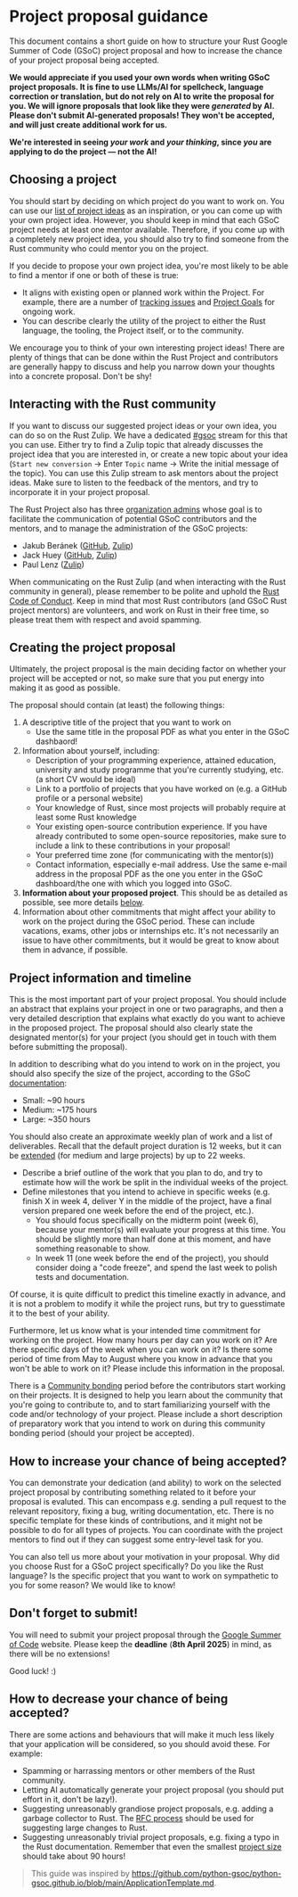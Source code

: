 # Project proposal guidance

This document contains a short guide on how to structure your Rust Google Summer of Code (GSoC) project proposal and how to increase the chance of your project proposal being accepted.

**We would appreciate if you used your own words when writing GSoC project proposals. It is fine to use LLMs/AI for spellcheck, language correction or translation, but do not rely on AI to write the proposal for you. We will ignore proposals that look like they were *generated* by AI. Please don't submit AI-generated proposals! They won't be accepted, and will just create additional work for us.**

**We're interested in seeing *your work* and *your thinking*, since *you* are applying to do the project — not the AI!**

## Choosing a project

You should start by deciding on which project do you want to work on. You can use our [list of project ideas](../README.md)
as an inspiration, or you can come up with your own project idea. However, you should keep in mind that each GSoC project needs at least one mentor available. Therefore, if you come up with a completely new project idea, you should also try to find someone from the Rust community who could mentor you on the project.

If you decide to propose your own project idea, you're most likely to be able to find a mentor if one or both of these is true:
- It aligns with existing open or planned work within the Project. For example, there are a number of [tracking issues](https://github.com/rust-lang/rust/issues?page=29&q=is%3Aissue+is%3Aopen+label%3AC-tracking-issue) and [Project Goals](https://rust-lang.github.io/rust-project-goals/index.html) for ongoing work.
- You can describe clearly the utility of the project to either the Rust language, the tooling, the Project itself, or to the community.

We encourage you to think of your own interesting project ideas! There are plenty of things that can be done within the Rust Project and contributors are generally happy to discuss and help you narrow down your thoughts into a concrete proposal. Don't be shy!

## Interacting with the Rust community

If you want to discuss our suggested project ideas or your own idea, you can do so on the Rust Zulip. We have a dedicated
[#gsoc](https://rust-lang.zulipchat.com/#narrow/stream/421156-gsoc) stream for this that you can use. Either try to find a Zulip topic that already discusses the project idea that you are interested in, or create a new topic about your idea (`Start new conversion` -> Enter `Topic` name -> Write the initial message of the topic). You can use this Zulip stream to ask mentors about the project ideas. Make sure to listen to the feedback of the mentors, and try to incorporate it in your project proposal.

The Rust Project also has three [organization admins](https://developers.google.com/open-source/gsoc/help/responsibilities) whose goal is to facilitate the communication of potential GSoC contributors and the mentors, and to manage the administration of the GSoC projects:
- Jakub Beránek ([GitHub](https://github.com/Kobzol), [Zulip](https://rust-lang.zulipchat.com/#narrow/dm/266526-Jakub-Ber%C3%A1nek))
- Jack Huey ([GitHub](https://github.com/jackh726), [Zulip](https://rust-lang.zulipchat.com/#narrow/dm/232957-Jack-Huey))
- Paul Lenz ([Zulip](https://rust-lang.zulipchat.com/#narrow/dm/522542-Paul-Lenz))

When communicating on the Rust Zulip (and when interacting with the Rust community in general), please remember to be polite and uphold the [Rust Code of Conduct](https://www.rust-lang.org/policies/code-of-conduct). Keep in mind that most Rust contributors (and GSoC Rust project mentors) are volunteers, and work on Rust in their free time, so please treat them with respect and avoid spamming.

## Creating the project proposal

Ultimately, the project proposal is the main deciding factor on whether your project will be accepted or not, so make sure that you put energy into making it as good as possible.

The proposal should contain (at least) the following things:
1) A descriptive title of the project that you want to work on
   - Use the same title in the proposal PDF as what you enter in the GSoC dashbaord!
2) Information about yourself, including:
   - Description of your programming experience, attained education, university and study programme that you're currently studying, etc. (a short CV would be ideal)
   - Link to a portfolio of projects that you have worked on (e.g. a GitHub profile or a personal website)
   - Your knowledge of Rust, since most projects will probably require at least some Rust knowledge
   - Your existing open-source contribution experience. If you have already contributed to some open-source repositories, make sure to include a link to these contributions in your proposal!
   - Your preferred time zone (for communicating with the mentor(s))
   - Contact information, especially e-mail address. Use the same e-mail address in the proposal PDF as the one you enter in the GSoC dashboard/the one with which you logged into GSoC.
3) **Information about your proposed project**. This should be as detailed as possible, see more details [below](#project-information-and-timeline).
4) Information about other commitments that might affect your ability to work on the project during the GSoC period. These can include vacations, exams, other jobs or internships etc. It's not necessarily an issue to have other commitments, but it would be great to know about them in advance, if possible.

## Project information and timeline

This is the most important part of your project proposal. You should include an abstract that explains your project in one or two paragraphs, and then a very detailed description that explains what exactly do you want to achieve in the proposed project. The proposal should also clearly state the designated mentor(s) for your project (you should get in touch with them before submitting the proposal).

In addition to describing what do you intend to work on in the project, you should also specify the size of the project, according to the GSoC [documentation](https://google.github.io/gsocguides/student/time-management-for-students):
- Small: ~90 hours
- Medium: ~175 hours
- Large: ~350 hours

You should also create an approximate weekly plan of work and a list of deliverables. Recall that the default project duration is 12 weeks, but it can be [extended](https://google.github.io/gsocguides/student/time-management-for-students) (for medium and large projects) by up to 22 weeks.

- Describe a brief outline of the work that you plan to do, and try to estimate how will the work be split in the individual weeks of the project.
- Define milestones that you intend to achieve in specific weeks (e.g. finish X in week 4, deliver Y in the middle of the project, have a final version prepared one week before the end of the project, etc.).
    - You should focus specifically on the midterm point (week 6), because your mentor(s) will evaluate your progress at this time. You should be slightly more than half done at this moment, and have something reasonable to show.
    - In week 11 (one week before the end of the project), you should consider doing a "code freeze", and spend the last week to polish tests and documentation. 

Of course, it is quite difficult to predict this timeline exactly in advance, and it is not a problem to modify it while the project runs, but try to guesstimate it to the best of your ability.

Furthermore, let us know what is your intended time commitment for working on the project. How many hours per day can you work on it? Are there specific days of the week when you can work on it? Is there some period of time from May to August where you know in advance that you won't be able to work on it? Please include this information in the proposal.

There is a [Community bonding](https://google.github.io/gsocguides/student/how-gsoc-works) period before the contributors start working on their projects. It is designed to help you learn about the community that you're going to contribute to, and to start familiarizing yourself with the code and/or technology of your project. Please include a short description of preparatory work that you intend to work on during this community bonding period (should your project be accepted).

## How to increase your chance of being accepted?

You can demonstrate your dedication (and ability) to work on the selected project proposal by contributing something related to it before your proposal is evaluted. This can encompass e.g. sending a pull request to the relevant repository, fixing a bug, writing documentation, etc. There is no specific template for these kinds of contributions, and it might not be possible to do for all types of projects. You can coordinate with the project mentors to find out if they can suggest some entry-level task for you.

You can also tell us more about your motivation in your proposal. Why did you choose Rust for a GSoC project specifically? Do you like the Rust language? Is the specific project that you want to work on sympathetic to you for some reason? We would like to know!

## Don't forget to submit!

You will need to submit your project proposal through the [Google Summer of Code](https://summerofcode.withgoogle.com/) website. Please keep the **deadline** (**8th April 2025**) in mind, as there will be no extensions!

Good luck! :)

## How to decrease your chance of being accepted?

There are some actions and behaviours that will make it much less likely that your application will be considered, so you should avoid these. For example:

- Spamming or harrassing mentors or other members of the Rust community.
- Letting AI automatically generate your project proposal (you should put effort in it, don't be lazy!).
- Suggesting unreasonably grandiose project proposals, e.g. adding a garbage collector to Rust. The [RFC process](https://github.com/rust-lang/rfcs) should be used for suggesting large changes to Rust.
- Suggesting unreasonably trivial project proposals, e.g. fixing a typo in the Rust documentation. Remember that even the smallest [project size](https://google.github.io/gsocguides/student/time-management-for-students) should take about 90 hours!

> This guide was inspired by https://github.com/python-gsoc/python-gsoc.github.io/blob/main/ApplicationTemplate.md.
